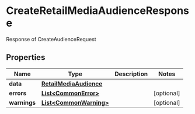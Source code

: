 

# CreateRetailMediaAudienceResponse

Response of CreateAudienceRequest

## Properties

Name | Type | Description | Notes
------------ | ------------- | ------------- | -------------
**data** | [**RetailMediaAudience**](RetailMediaAudience.md) |  | 
**errors** | [**List&lt;CommonError&gt;**](CommonError.md) |  |  [optional]
**warnings** | [**List&lt;CommonWarning&gt;**](CommonWarning.md) |  |  [optional]



